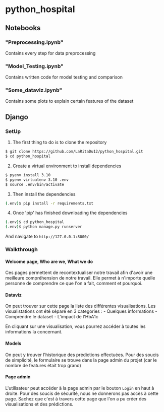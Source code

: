
# python_hospital

## Notebooks

### "Preprocessing.ipynb"
Contains every step for data preprocessing

### "Model_Testing.ipynb"
Contains written code for model testing and comparison 

### "Some_dataviz.ipynb"
Contains some plots to explain certain features of the dataset

## Django

### SetUp


1. The first thing to do is to clone the repository

```sh
$ git clone https://github.com/LaRitaDu12/python_hospital.git
$ cd python_hospital
```

2. Create a virtual environment to install dependencies
 
```sh
$ pyenv install 3.10
$ pyenv virtualenv 3.10 .env
$ source .env/bin/activate
```

3. Then install the dependencies

```sh
(.env)$ pip install -r requirements.txt
```

4. Once 'pip' has finished downloading the dependencies

```sh
(.env)$ cd python_hospital
(.env)$ python manage.py runserver
```
And navigate to `http://127.0.0.1:8000/`


### Walkthrough

#### Welcome page, Who are we, What we do

Ces pages permettent de recontextualiser notre travail afin d'avoir une meilleure compréhension de notre travail. 
Elle permet à n'importe quelle personne de comprendre ce que l'on a fait, comment et pourquoi.

#### Dataviz

On peut trouver sur cette page la liste des différentes visualisations. Les visualistations ont été séparé en 3 categories :
	- Quelques informations
	- Comprendre le dataset
	- L'impact de l'HbA1c
	
En cliquant sur une visualisation, vous pourrez accéder à toutes les informations la concernant.

#### Models

On peut y trouver l'historique des prédictions effectuées. Pour des soucis de simplicité, le formulaire se trouve dans la page admin du projet
(car le nombre de features était trop grand)

#### Page admin

L'utilisateur peut accéder à la page admin par le bouton `Login` en haut à droite.
Pour des soucis de sécurité, nous ne donnerons pas accès à cette page. Sachez que c'est à travers cette page que l'on a pu créer
des visualisations et des prédictions.


